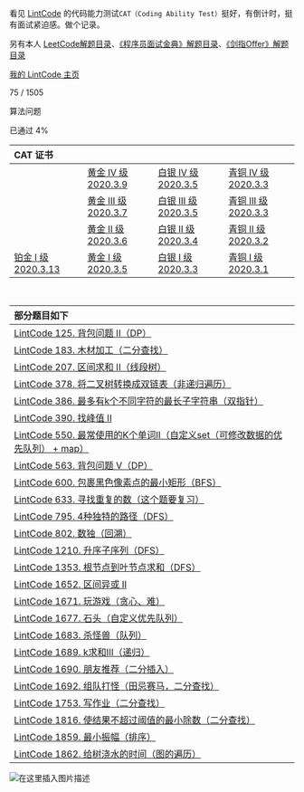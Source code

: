 看见 [LintCode](https://www.lintcode.com/) 的代码能力测试`CAT（Coding Ability Test）`挺好，有倒计时，挺有面试紧迫感。做个记录。

另有本人  [LeetCode解题目录](https://michael.blog.csdn.net/article/details/100577842)、[《程序员面试金典》解题目录](https://blog.csdn.net/qq_21201267/article/details/104306869)、[《剑指Offer》解题目录](https://blog.csdn.net/qq_21201267/article/details/104271963)

[我的 LintCode 主页](https://www.lintcode.com/user/kobe24o)

75 / 1505

算法问题

已通过 4%

 

| CAT 证书                                                     |                                                              |                                                              |                                                              |
|:------------------------------------------------------------ | :----------------------------------------------------------- | :----------------------------------------------------------- | :----------------------------------------------------------- |
|                                                              | [黄金 IV 级    2020.3.9](https://www.lintcode.com/cat/certificate/15049/230074) | [白银 IV 级    2020.3.5](https://www.lintcode.com/cat/certificate/14954/230074) | [青铜 IV 级   2020.3.3](https://www.lintcode.com/cat/certificate/14915/230074) |
|                                                              | [黄金 III 级    2020.3.7](https://www.lintcode.com/cat/certificate/14998/230074) | [白银 III 级    2020.3.5](https://www.lintcode.com/cat/certificate/14952/230074) | [青铜 III 级     2020.3.3](https://www.lintcode.com/cat/certificate/14912/230074) |
|                                                              | [黄金 II 级    2020.3.6](https://www.lintcode.com/cat/certificate/14972/230074) | [白银 II 级    2020.3.4](https://www.lintcode.com/cat/certificate/14918/230074) | [青铜 II 级    2020.3.2](https://www.lintcode.com/cat/certificate/14884/230074) |
| [铂金 I 级    2020.3.13](https://www.lintcode.com/cat/certificate/15150/230074) | [黄金 I 级    2020.3.5](https://www.lintcode.com/cat/certificate/14962/230074) | [白银 I 级   2020.3.3](https://www.lintcode.com/cat/certificate/14916/230074) | [青铜 I 级     2020.3.1](https://www.lintcode.com/cat/certificate/14856/230074) |

​         

| 部分题目如下                                                 |
| :----------------------------------------------------------- |
| [LintCode 125. 背包问题 II（DP）](https://blog.csdn.net/qq_21201267/article/details/104720589) |
| [LintCode 183. 木材加工（二分查找）](https://michael.blog.csdn.net/article/details/104828329) |
| [LintCode 207. 区间求和 II（线段树）](https://michael.blog.csdn.net/article/details/104832791) |
| [LintCode 378. 将二叉树转换成双链表（非递归遍历）](https://michael.blog.csdn.net/article/details/113573054) |
| [LintCode 386. 最多有k个不同字符的最长子字符串（双指针）](https://michael.blog.csdn.net/article/details/104705588) |
| [LintCode 390. 找峰值 II](https://blog.csdn.net/qq_21201267/article/details/104800024) |
| [LintCode 550. 最常使用的K个单词II（自定义set（可修改数据的优先队列） + map）](https://michael.blog.csdn.net/article/details/104707698) |
| [LintCode 563. 背包问题 V（DP）](https://michael.blog.csdn.net/article/details/104752590) |
| [LintCode 600. 包裹黑色像素点的最小矩形（BFS）](https://michael.blog.csdn.net/article/details/104829039) |
| [LintCode 633. 寻找重复的数（这个题要复习）](https://michael.blog.csdn.net/article/details/104785764) |
| [LintCode 795. 4种独特的路径（DFS）](https://michael.blog.csdn.net/article/details/104920024) |
| [LintCode 802. 数独（回溯）](https://michael.blog.csdn.net/article/details/104944124) |
| [LintCode 1210. 升序子序列（DFS）](https://michael.blog.csdn.net/article/details/104923285) |
| [LintCode 1353. 根节点到叶节点求和（DFS）](https://michael.blog.csdn.net/article/details/104934589) |
| [LintCode 1652. 区间异或 II](https://michael.blog.csdn.net/article/details/104687019) |
| [LintCode 1671. 玩游戏（贪心、难）](https://michael.blog.csdn.net/article/details/104679807) |
| [LintCode 1677. 石头（自定义优先队列）](https://blog.csdn.net/qq_21201267/article/details/104719837) |
| [LintCode 1683. 杀怪兽（队列）](https://blog.csdn.net/qq_21201267/article/details/104718641) |
| [LintCode 1689. k求和III（递归）](https://michael.blog.csdn.net/article/details/104698470) |
| [LintCode 1690. 朋友推荐（二分插入）](https://michael.blog.csdn.net/article/details/104838218) |
| [LintCode 1692. 组队打怪（田忌赛马，二分查找）](https://michael.blog.csdn.net/article/details/104837096) |
| [LintCode 1753. 写作业（二分查找）](https://michael.blog.csdn.net/article/details/104678269) |
| [LintCode 1816. 使结果不超过阈值的最小除数（二分查找）](https://michael.blog.csdn.net/article/details/113527590) |
| [LintCode 1859. 最小振幅（排序）](https://michael.blog.csdn.net/article/details/105008584) |
| [LintCode 1862. 给树浇水的时间（图的遍历）](https://michael.blog.csdn.net/article/details/105007528) |

![在这里插入图片描述](https://img-blog.csdnimg.cn/20200303225215256.png?x-oss-process=image/watermark,type_ZmFuZ3poZW5naGVpdGk,shadow_10,text_aHR0cHM6Ly9ibG9nLmNzZG4ubmV0L3FxXzIxMjAxMjY3,size_16,color_FFFFFF,t_70)